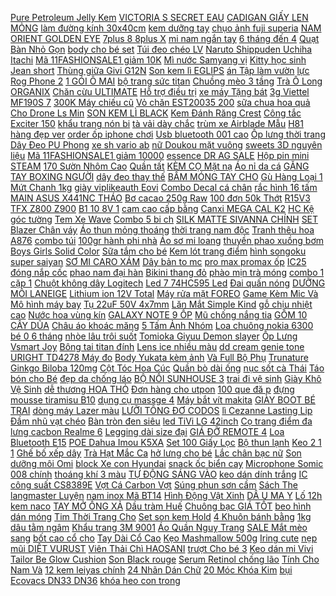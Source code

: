 [ Pure Petroleum Jelly Kem](https://cuahang4.github.io/p0/112/991/sap-duong-am-vaseline-pure-petroleum-jelly-kem-chong-ne-vaseline-duong-am-da-nang-50ml-mua-hang-online/) [ VICTORIA S SECRET EAU](https://cuahang5.github.io/p0/185/735/nuoc-hoa-victorias-secret-eau-so-sexy-mua-hang-online/) [ CADIGAN GIẤY LEN MỎNG](https://cuahang12.github.io/p0/116/955/ao-khoac-cadigan-giay-len-mong-quang-chau-sieu-hot-mua-hang-online/) [ làm đường kính 30x40cm](https://cuahang4.github.io/p0/136/745/bo-da-5d-tu-lam-duong-kinh-30x40cm-dung-de-ve-tranh-mua-hang-online/) [kem dưỡng tay](https://cuahang7.github.io/p0/33/256/kem-duong-tay-mua-hang-online/) [ chụo ảnh fuji superia](https://cuahang10.github.io/p0/20/397/phim-chuo-anh-fuji-superia-100-mua-hang-online/) [ NAM ORIENT GOLDEN EYE](https://cuahang4.github.io/p0/127/521/dong-ho-nam-orient-golden-eye-fag03001d0-chinh-hang-mua-hang-online/) [ 7plus 8 8plus X](https://cuahang5.github.io/p0/180/471/pin-iphone-pisen-dung-luong-cao-cho-iphone-66s6plus6splus77plus88plusxxsxsmax-mua-hang-online/) [ mi nam ngắn tay](https://cuahang10.github.io/p0/27/964/ao-so-mi-nam-ngan-tay-nhieu-mau-vai-cotton-mua-hang-online/) [ 6 tháng đến 4](https://cuahang7.github.io/p0/38/940/chon-mau-tat-co-ngan-chong-truot-cho-be-6-thang-den-4-tuoi-mua-hang-online/) [Quạt Bàn Nhỏ Gọn](https://cuahang7.github.io/p0/44/902/quat-ban-nho-gon-mua-hang-online/) [ body cho bé set](https://cuahang10.github.io/p0/16/568/quan-body-cho-be-set-10-cai-mua-hang-online/) [Túi đeo chéo LV](https://cuahang4.github.io/p0/107/781/tui-deo-cheo-lv-mua-hang-online/) [ Naruto Shippuden Uchiha Itachi](https://cuahang12.github.io/p0/117/552/mo-hinh-figure-naruto-shippuden-uchiha-itachi-mat-trang-mau-huyet-nguyet-akatsuki-36-cm-co-lon-kunder-si-le-mua-hang-online/) [ Mã 11FASHIONSALE1 giảm 10K](https://cuahang5.github.io/p0/159/93/ma-11fashionsale1-giam-10k-don-tu-50k-quan-the-thao-nam-jogger-3-soc-1-soc-mua-hang-online/) [ Mì nước Samyang vị](https://cuahang10.github.io/p0/3/734/mi-nuoc-samyang-vi-kimchi-goi-120gr-mua-hang-online/) [Kitty học sinh](https://cuahang4.github.io/p0/111/990/kitty-hoc-sinh-mua-hang-online/) [Jean short](https://cuahang4.github.io/p0/141/924/jean-short-mua-hang-online/) [ Thùng giữa Givi G12N](https://cuahang12.github.io/p0/125/552/thung-giua-givi-g12n-cho-xe-winner-exciter-dream-mua-hang-online/) [ Son kem lì EGLIPS](https://cuahang5.github.io/p0/195/359/son-kem-li-eglips-matte-fit-lip-lacquer-mua-hang-online/) [ án Tập làm vườn](https://cuahang10.github.io/p0/24/300/deal-1k-goi-50-hat-giong-xa-lach-xoan-tim-du-an-tap-lam-vuon-cung-ta-gia-trang-mua-hang-online/) [ lực Rog Phone 2](https://cuahang4.github.io/p0/116/568/kinh-cuong-luc-rog-phone-2-chinh-hang-gor-trong-suot-do-cung-9h-full-man-hinh-mua-hang-online/) [ 1 GÓI Ô MAI](https://cuahang7.github.io/p0/20/540/1-goi-o-mai-man-500g-mua-hang-online/) [ bộ trang sức titan](https://cuahang5.github.io/p0/165/95/set-bo-trang-suc-titan-ko-den-nhan-shop-chon-mau-mua-hang-online/) [Chuồng mèo 3 tầng](https://cuahang4.github.io/p0/113/376/chuong-meo-3-tang-mua-hang-online/) [ Trà Ô Long ORGANIX](https://cuahang4.github.io/p0/140/315/tra-o-long-organix-100g-mua-hang-online/) [Chăn cừu ULTIMATE](https://cuahang5.github.io/p0/153/640/chan-cuu-ultimate-mua-hang-online/) [ Hỗ trợ điều trị](https://cuahang4.github.io/p0/104/465/khop-an-viet-ho-tro-dieu-tri-viem-khop-thoai-hoa-khop-mua-hang-online/) [ xe máy Tặng bát](https://cuahang7.github.io/p0/34/691/gia-1-cap-coi-sen-dennso-gan-o-to-xe-maytang-batgiac-mua-hang-online/) [ 3g Viettel MF190S 7](https://cuahang7.github.io/p0/46/207/dcom-usb-3g-viettel-mf190s-72mb-mua-hang-online/) [ 300K Máy chiếu cũ](https://cuahang4.github.io/p0/118/987/ma-11elsale-hoan-7-don-300k-may-chieu-cu-hpec-h2700d-hang-chinh-hang-co-bao-hanh-3-thang-hinh-anh-chieu-sac-net-mua-hang-online/) [ Vỏ chăn EST20035 200](https://cuahang4.github.io/p0/142/309/vo-chan-est20035-200220-mua-hang-online/) [ sữa chua hoa quả](https://cuahang5.github.io/p0/184/773/ngu-coc-sua-chua-hoa-quangu-coc-dinh-duong-mix-hat-quangu-cocngu-coc-an-kieng-500gr-mua-hang-online/) [ Cho Drone Ls Min](https://cuahang12.github.io/p0/109/961/camera-4k-hd-cho-drone-ls-min-mini-480p-1080p-mua-hang-online/) [ SON KEM LÌ BLACK](https://cuahang7.github.io/p0/39/816/son-kem-li-black-rouge-mouse-blending-mua-hang-online/) [ Kem Đánh Răng Crest](https://cuahang7.github.io/p0/33/783/co-san-kem-danh-rang-crest-3d-white-116g-mua-hang-online/) [ Công tắc Exciter 150](https://cuahang7.github.io/p0/19/557/cong-tac-exciter-150-2019-mua-hang-online/) [khẩu trang nón bi](https://cuahang10.github.io/p0/23/553/khau-trang-non-bi-mua-hang-online/) [ tà vải dày chắc](https://cuahang12.github.io/p0/106/264/vay-chong-nang-2-ta-vai-day-chac-chan-mua-hang-online/) [ trùm xe Airblade Mẫu](https://cuahang4.github.io/p0/146/550/tem-trum-xe-airblade-mau-166-mua-hang-online/) [ H81 hàng đẹp ver](https://cuahang10.github.io/p0/10/560/main-giga-h81-hang-dep-ver-30-mua-hang-online/) [ order ốp iphone chơi](https://cuahang12.github.io/p0/112/733/order-op-iphone-choi-game-mua-hang-online/) [ Usb bluetooth 001 cao](https://cuahang4.github.io/p0/135/475/usb-bluetooth-001-cao-cap-mua-hang-online/) [ Ốp lưng thời trang](https://cuahang5.github.io/p0/173/855/op-lung-thoi-trang-in-hinh-cho-vivo-y53-mua-hang-online/) [ Dây Đeo PU Phong](https://cuahang5.github.io/p0/154/649/dong-ho-thach-anh-skmei-1419-chong-nuoc-phoi-day-deo-pu-phong-cach-the-thao-mua-hang-online/) [ xe sh vario ab](https://cuahang4.github.io/p0/113/361/noi-do-bao-boc-hon-zin-noi-truoc-sh-do-gan-dc-xe-sh-vario-ab-125-110-mua-hang-online/) [ nữ Doukou mặt vuông](https://cuahang4.github.io/p0/136/24/dong-ho-nu-doukou-mat-vuong-pre-order-mua-hang-online/) [ sweets 3D nguyên liệu](https://cuahang7.github.io/p0/31/954/charm-keo-sweets-3d-nguyen-lieu-trang-tri-slime-va-cot-toc-mua-hang-online/) [ Mã 11FASHIONSALE1 giảm 10000](https://cuahang5.github.io/p0/191/49/ma-11fashionsale1-giam-10000-don-50000-giay-the-thao-nu-ma-5555-rach-mua-hang-online/) [ essence DR AG SALE](https://cuahang7.github.io/p0/2/860/hang-co-san-tinh-chat-duong-da-dang-essence-drag-sale-92-mua-hang-online/) [Hộp pin mini STEAM](https://cuahang5.github.io/p0/182/432/hop-pin-mini-steam-mua-hang-online/) [ 170 Sườn Nhôm Cao](https://cuahang4.github.io/p0/142/761/bass-40-coil-65-tu-170-suon-nhom-cao-cap-suon-sat-coil-tu-nhu-nhom-gia-tot-hon-chat-luong-11-1-cai-mua-hang-online/) [Quần tất](https://cuahang4.github.io/p0/135/630/quan-tat-mua-hang-online/) [ KÈM CỌ Mặt nạ](https://cuahang10.github.io/p0/3/484/ma-skamsale8-giam-10-don-200k-tang-kem-co-mat-na-bun-matcha-laikou-mua-hang-online/) [ Áo nỉ da cá](https://cuahang7.github.io/p0/46/999/ao-ni-da-ca-nam-mua-hang-online/) [ GĂNG TAY BOXING NGƯỜI](https://cuahang12.github.io/p0/100/153/gang-tay-boxing-nguoi-lon-mua-hang-online/) [ dây đeo thay thế](https://cuahang10.github.io/p0/26/961/day-deo-silicon-mat-kim-loai-cs-miband-4-miband-3-chinh-hang-mijobs-day-deo-thay-the-mi-band-4-mi-band-3-mijobs-mua-hang-online/) [ BẤM MÓNG TAY CHO](https://cuahang7.github.io/p0/0/151/combo-5-bam-mong-tay-cho-be-mua-hang-online/) [ Gù Hàng Loại 1](https://cuahang7.github.io/p0/38/559/bao-tay-sh-mode-kem-gu-hang-loai-1-cao-cap-mua-hang-online/) [Mứt Chanh 1kg](https://cuahang7.github.io/p0/24/775/mut-chanh-1kg-mua-hang-online/) [giày viplikeauth Eovi](https://cuahang7.github.io/p0/9/840/giay-viplikeauth-eovi-mua-hang-online/) [ Combo Decal cá chân](https://cuahang5.github.io/p0/172/191/combo-decal-ca-chan-tuong-mua-hang-online/) [ rắc hình 16 tấm](https://cuahang7.github.io/p0/8/234/khuon-rac-hinh-16-tam-coffe-mua-hang-online/) [ MAIN ASUS X441NC THÁO](https://cuahang4.github.io/p0/139/115/main-asus-x441nc-thao-may-mua-hang-online/) [ Bơ cacao 250g Raw](https://cuahang5.github.io/p0/182/214/bo-cacao-250g-raw-cocoa-butter-250g-mua-hang-online/) [ 100 đơn 50k Thớt](https://cuahang4.github.io/p0/110/225/ma-11lssale-giam-100-don-50k-thot-nhua-hoa-van-mua-hang-online/) [ R15V3 TFX Z800 Z900](https://cuahang12.github.io/p0/102/431/pat-bien-so-gap-cnc-cho-moto-pkl-pkn-r15v3-tfx-z800-z900-z1000-vv-mua-hang-online/) [ B1 10 8V 1](https://cuahang4.github.io/p0/120/454/dewalt-pin-dcb125-b1-108v-13ah-mua-hang-online/) [ cam cao cấp bằng](https://cuahang12.github.io/p0/123/971/may-ep-cam-cao-cap-bang-tay-mua-hang-online/) [ Canxi MEGA CAL K2](https://cuahang4.github.io/p0/123/483/canxi-mega-cal-k2-my-mua-hang-online/) [HC Kệ góc tường](https://cuahang4.github.io/p0/131/260/hc-ke-goc-tuong-mua-hang-online/) [Tem Xe Wave](https://cuahang4.github.io/p0/119/900/tem-xe-wave-mua-hang-online/) [Combo 5 bi ch](https://cuahang7.github.io/p0/47/363/combo-5-bich-mua-hang-online/) [ SILK MATTE SIVANNA CHÍNH](https://cuahang4.github.io/p0/110/819/son-li-silk-matte-sivanna-chinh-hang-mua-hang-online/) [ SET Blazer Chân váy](https://cuahang4.github.io/p0/136/241/oder-set-blazer-chan-vay-sml-mua-hang-online/) [ Áo thun mỏng thoáng](https://cuahang5.github.io/p0/189/481/ao-thun-mong-thoang-khi-thoi-trang-mua-he-xinh-xan-danh-cho-thu-cung-mua-hang-online/) [ thời trang nam độc](https://cuahang12.github.io/p0/113/972/suc-he-thoi-trang-nam-doc-la-mua-hang-online/) [Tranh thêu hoa A876](https://cuahang4.github.io/p0/137/317/tranh-theu-hoa-a876-mua-hang-online/) [combo túi](https://cuahang7.github.io/p0/23/217/combo-tui-mua-hang-online/) [ 100gr hành phi nhà](https://cuahang5.github.io/p0/152/348/hu-100gr-hanh-phi-nha-lam-sieu-thom-ngon-dung-chung-banh-trang-mua-hang-online/) [Áo sơ mi loang](https://cuahang12.github.io/p0/111/694/ao-so-mi-loang-mua-hang-online/) [ thuyền phao xuồng bơm](https://cuahang12.github.io/p0/101/787/thuyen-hoi-thuyen-phao-xuong-bom-hoi-thuyen-cau-ca-intime-chua3-4-nguoi-lon-day-hon-rong-hon-cao-cap-chac-chan-thuyen-mua-hang-online/) [ Boys Girls Solid Color](https://cuahang7.github.io/p0/3/291/kidsupkid-boys-girls-solid-color-pajamas-mua-hang-online/) [Sữa tắm cho bé](https://cuahang12.github.io/p0/118/585/sua-tam-cho-be-mua-hang-online/) [Kem lót trang điểm](https://cuahang5.github.io/p0/193/787/kem-lot-trang-diem-mua-hang-online/) [ hình songoku super saiyan](https://cuahang10.github.io/p0/3/877/mo-hinh-songoku-super-saiyan-1-hang-sieu-dep-mua-hang-online/) [ SƠ MI CARO XÁM](https://cuahang7.github.io/p0/45/811/ao-so-mi-caro-xam-cho-be-mua-hang-online/) [Dây bản to mc](https://cuahang4.github.io/p0/147/728/day-ban-to-mc-mua-hang-online/) [ pro max promax ốp](https://cuahang4.github.io/p0/115/19/op-lung-chong-soc-iphone-6-6s-6plus-6splus-7-7plus-8plus-x-xs-xsmax-11-12-13-pro-max-promax-op-trong-suot-chong-va-dap-mua-hang-online/) [ IC25 đóng nắp cốc](https://cuahang4.github.io/p0/122/574/may-ep-mieng-ly-25-may-ep-coc-dap-coc-ic25-dong-nap-coc-dap-coc-nhua-ep-coc-tu-400-500ml-mua-hang-online/) [ phao nam đại hàn](https://cuahang12.github.io/p0/116/635/ao-khoac-phao-nam-dai-han-bigsize-cao-cap-thoi-trang-apha18-826-mua-hang-online/) [Bikini thang đỏ](https://cuahang5.github.io/p0/168/477/bikini-thang-do-mua-hang-online/) [ phào mịn trà móng](https://cuahang7.github.io/p0/33/337/phao-min-tra-mong-freeship-mua-hang-online/) [ combo 1 cặp 1](https://cuahang7.github.io/p0/1/228/combo-1-cap-1-ba-lo-mua-hang-online/) [ Chuột không dây Logitech](https://cuahang7.github.io/p0/44/402/chuot-khong-day-logitech-m280-mua-hang-online/) [ Led 7 74HC595 Led](https://cuahang12.github.io/p0/108/604/module-led-7-74hc595-led-anot-mua-hang-online/) [Đai quấn nóng](https://cuahang5.github.io/p0/183/325/dai-quan-nong-mua-hang-online/) [DƯỠNG MÔI LANEIGE](https://cuahang4.github.io/p0/140/544/duong-moi-laneige-mua-hang-online/) [ Lithium ion 12V Total](https://cuahang12.github.io/p0/124/543/sac-pin-lithium-ion-12v-total-tcli12071-mua-hang-online/) [ Máy rửa mặt FOREO](https://cuahang10.github.io/p0/18/463/may-rua-mat-foreo-luna-3-mua-hang-online/) [ Game Kèm Mic Và](https://cuahang7.github.io/p0/41/500/tai-nghe-chup-tai-co-day-dung-choi-game-kem-mic-va-led-cho-dien-thoai-di-dong-pc-ps4-mua-hang-online/) [Mô hình máy bay](https://cuahang4.github.io/p0/137/660/mo-hinh-may-bay-mua-hang-online/) [Tụ 22uF 50V 4x7mm](https://cuahang10.github.io/p0/15/483/tu-22uf-50v-4x7mm-mua-hang-online/) [ Lăn Mắt Simple Kind](https://cuahang10.github.io/p0/6/602/lan-mat-simple-kind-to-eyes-revitalising-15ml-mua-hang-online/) [ gỗ chịu nhiệt cao](https://cuahang10.github.io/p0/20/204/binh-nuoc-thuy-tinh-nap-go-chiu-nhiet-cao-cap-cutamhomedecor-mua-hang-online/) [Nước hoa vùng kín](https://cuahang4.github.io/p0/127/342/nuoc-hoa-vung-kin-mua-hang-online/) [ GALAXY NOTE 9 ỐP](https://cuahang7.github.io/p0/18/49/samsung-galaxy-note-9-op-lung-chong-soc-tuyet-doi-hieu-xundd-mua-hang-online/) [ Mũ chống nắng tia](https://cuahang4.github.io/p0/107/769/mu-chong-nang-tia-uv-perro-han-quoc-mau-moi-2020-vien-caro-mua-hang-online/) [ GỒM 10 CÂY DŨA](https://cuahang4.github.io/p0/103/377/dua-hop-kim-bo-gom-10-cay-dua-du-size-chinh-hang-diamond-mua-hang-online/) [ Châu áo khoác măng](https://cuahang12.github.io/p0/109/205/ao-mangto-nu-dang-ngan-quang-chau-ao-khoac-mang-to-1-lop-day-dan-mua-hang-online/) [ 5 Tấm Ảnh Nhóm](https://cuahang5.github.io/p0/157/38/5-tam-anh-nhom-nhac-mamao-mua-hang-online/) [ Loa chuông nokia 6300](https://cuahang10.github.io/p0/6/367/loa-chuong-nokia-6300-may-tau-mua-hang-online/) [ bé 0 6 tháng](https://cuahang12.github.io/p0/115/602/mu-cotton-cho-be-0-6-thang-tuoi-mua-hang-online/) [ nhòe lâu trôi suốt](https://cuahang5.github.io/p0/152/598/but-ke-mat-zeesea-chong-tham-nuoc-khong-bi-nhoe-lau-troi-suot-24-gio-028g-mua-hang-online/) [ Tomioka Giyuu Demon slayer](https://cuahang4.github.io/p0/128/93/mo-hinh-giay-anime-tomioka-giyuu-demon-slayerkimetsu-no-yaiba-mua-hang-online/) [ Ốp Lưng Vsmart Joy](https://cuahang10.github.io/p0/29/822/op-lung-vsmart-joy-1hinh-b-mua-hang-online/) [ Bông tai titan đính](https://cuahang12.github.io/p0/109/735/bong-tai-titan-dinh-da-mua-hang-online/) [Lens ice nhiều màu](https://cuahang4.github.io/p0/110/400/lens-ice-nhieu-mau-mua-hang-online/) [ dd cream genie tone](https://cuahang12.github.io/p0/114/82/dd-cream-genie-tone-up-mau-moi-mua-hang-online/) [ URIGHT TD4278 Máy đo](https://cuahang5.github.io/p0/163/585/may-do-duong-huyet-uright-td4278-may-do-tieu-duong-tang-kem-25-kim-thu-va-25-kim-chich-mua-hang-online/) [ Body Yukata kèm ảnh](https://cuahang4.github.io/p0/109/655/body-yukata-kem-anh-that-mua-hang-online/) [ Và Full Bộ Phụ](https://cuahang12.github.io/p0/130/44/bo-keo-cat-toc-nam-chuyen-nghiep-nhat-ban-jason-01-tang-bao-da-2-cay-luoc-va-full-bo-phu-kien-dieu-chinh-bao-quan-mua-hang-online/) [ Trunature Ginkgo Biloba 120mg](https://cuahang5.github.io/p0/173/209/vien-uong-bo-nao-trunature-ginkgo-biloba-120mg-300vien-mua-hang-online/) [ Cột Tóc Hoa Cúc](https://cuahang4.github.io/p0/132/351/cot-toc-hoa-cuc-dep-mua-hang-online/) [ Quần bò dài ống](https://cuahang5.github.io/p0/169/780/quan-bo-dai-ong-suong-mua-hang-online/) [ nục sốt cà Thái](https://cuahang5.github.io/p0/180/829/ca-nuc-sot-ca-thai-lan-mua-hang-online/) [ Táo bón cho Bé](https://cuahang4.github.io/p0/114/199/combo-tiet-kiem-2-hop-preg-mom-bao-tu-loi-khuan-tri-tao-bon-cho-be-va-me-mua-hang-online/) [ đẹp da chống láo](https://cuahang7.github.io/p0/5/329/vitamin-e-do-nga-400mg-freeship-date-2023-nhua-va-thuy-tinh-dep-da-chong-lao-hoa-tot-cho-mat-mua-hang-online/) [ BỘ NỒI SUNHOUSE 3](https://cuahang7.github.io/p0/23/196/bo-noi-sunhouse-3-day-mua-hang-online/) [ trai đi vệ sinh](https://cuahang12.github.io/p0/122/926/haobaby-shop-bo-cho-be-trai-di-ve-sinh-holla-bo-ve-sinh-dung-treo-tuong-cho-be-trai-hinh-ten-lua-mua-hang-online/) [ Giày Khô Vệ Sinh](https://cuahang4.github.io/p0/149/249/binh-xit-ve-sinh-giay-sneaker-eykosy-freeship-giat-giay-kho-ve-sinh-giay-cap-toc-re-vo-dich-mua-hang-online/) [ dễ thương HOA THỎ](https://cuahang4.github.io/p0/131/219/tui-trong-deo-cheo-mini-de-thuong-hoa-tho-phong-cach-han-quoc-cho-be-gai-tx20-mua-hang-online/) [Đơn hàng cho utpon](https://cuahang7.github.io/p0/45/118/don-hang-cho-utpon-mua-hang-online/) [ 100 que đă p](https://cuahang4.github.io/p0/143/841/combo-100-que-dap-mask-60k-mua-hang-online/) [ đựng mousse tiramisu B10](https://cuahang7.github.io/p0/4/173/hop-mica-vuong-dung-mousse-tiramisu-b10-10-cai-mua-hang-online/) [ dụng cụ massge 4](https://cuahang5.github.io/p0/174/66/dung-cu-massge-4-banh-mua-hang-online/) [ Máy bắt vít makita](https://cuahang5.github.io/p0/167/394/may-bat-vit-makita-xdt14-nghe-moc-mua-hang-online/) [ GIÀY BOOT BÉ TRAI](https://cuahang4.github.io/p0/111/47/giay-boot-be-trai-be-gai-mua-hang-online/) [ dòng máy Lazer màu](https://cuahang4.github.io/p0/130/380/muc-in-brother-laser-mau-vang-dung-cho-cac-dong-may-lazer-mau-cua-brother-mua-hang-online/) [ LƯỠI TÔNG ĐƠ CODOS](https://cuahang12.github.io/p0/140/875/luoi-tong-do-codos-hb6-mua-hang-online/) [ lì Cezanne Lasting Lip](https://cuahang12.github.io/p0/119/310/son-li-cezanne-lasting-lip-color-n-mua-hang-online/) [ Đầm nhũ vạt chéo](https://cuahang5.github.io/p0/187/801/dam-nhu-vat-cheo-body-mua-hang-online/) [ Bàn tròn đen siêu](https://cuahang7.github.io/p0/0/199/ban-tron-den-sieu-dep-mua-hang-online/) [ led TiVi LG 42inch](https://cuahang7.github.io/p0/26/613/thanh-led-tivi-lg-42inch-8-bong-2-thang-ab-mua-hang-online/) [ Cọ trang điểm đa](https://cuahang4.github.io/p0/138/70/co-trang-diem-da-nang-mua-hang-online/) [ lưng cacbon Realme 6](https://cuahang12.github.io/p0/112/534/mieng-dan-lung-cacbon-realme-6-pro-mua-hang-online/) [Legging dài size đại](https://cuahang7.github.io/p0/24/727/legging-dai-size-dai-mua-hang-online/) [ GIÁ ĐỠ REMOTE 4](https://cuahang7.github.io/p0/24/882/gia-do-remote-4-ngan-mua-hang-online/) [Loa Bluetooth E15](https://cuahang5.github.io/p0/189/854/loa-bluetooth-e15-mua-hang-online/) [ POE Dahua Imou K5XA](https://cuahang7.github.io/p0/8/344/camera-poe-dahua-imou-k5xa-20mp-full-hd-1080-h265-mua-hang-online/) [ Set 100 Giấy Lọc](https://cuahang5.github.io/p0/159/156/set-100-giay-loc-ca-phe-tien-dung-mua-hang-online/) [Bộ thun lạnh](https://cuahang12.github.io/p0/128/856/bo-thun-lanh-mua-hang-online/) [ Keo 2 1 1](https://cuahang4.github.io/p0/105/672/sung-ban-keo-2-1-1-1-50ml-mua-hang-online/) [ Ghế bố xếp dây](https://cuahang4.github.io/p0/143/31/ghe-bo-xep-day-dai-loan-loai-tot-ong-vuong-mua-hang-online/) [ Trà Hạt Mắc Ca](https://cuahang7.github.io/p0/47/996/kundal-dau-goi-dau-chiet-xuat-tram-tra-hat-mac-ca-lam-sach-sau-500ml-mua-hang-online/) [ hở lưng cho bé](https://cuahang4.github.io/p0/137/470/vay-bi-do-ho-lung-cho-be-gai-mua-hang-online/) [Lắc chân bạc nữ](https://cuahang12.github.io/p0/135/324/lac-chan-bac-nu-mua-hang-online/) [ Son dưỡng môi Omi](https://cuahang4.github.io/p0/149/778/son-duong-moi-omi-menturm-mua-hang-online/) [ block Xe con Hyundai](https://cuahang7.github.io/p0/27/911/van-dit-block-xe-con-hyundai-kia-mua-hang-online/) [ snack ốc biển cay](https://cuahang12.github.io/p0/100/183/bim-bim-snack-oc-bien-cay-500g-mua-hang-online/) [ Microphone Somic 008 chính](https://cuahang10.github.io/p0/29/470/microphone-somic-008-chinh-hang-mua-hang-online/) [ thoáng khí 3 màu](https://cuahang5.github.io/p0/174/641/vo-co-cao-vua-chat-lieu-cotton-sieu-mong-thoang-khi-3-mau-dentrangxam-tuy-chon-tien-dung-mua-hang-online/) [ TỰ ĐỘNG SÁNG VÀO](https://cuahang7.github.io/p0/8/936/den-ngu-qua-trung-ga-no-tu-dong-sang-vao-dem-mua-hang-online/) [ keo dán dính trắng](https://cuahang5.github.io/p0/165/672/bang-keo-dan-dinh-trang-va-hai-2-mat-da-nang-trong-suot-3m-day-08mm-11-mm-sieu-dinh-supercheap-mua-hang-online/) [ IC công suất CS8389E](https://cuahang12.github.io/p0/103/154/ic-cong-suat-cs8389e-cs8389-moi-2pcs-mua-hang-online/) [ Vợt Cá Carbon Vợt](https://cuahang5.github.io/p0/193/695/vot-ca-carbon-vot-ca-carbon-mua-hang-online/) [ Súng phun sơn cầm](https://cuahang10.github.io/p0/19/368/sung-phun-son-cam-tay-mini-mua-hang-online/) [ Sách The langmaster Luyện](https://cuahang7.github.io/p0/46/549/sach-the-langmaster-luyen-viet-tieng-anh-2-english-writing-family-and-friends-2-mua-hang-online/) [ nam inox Mã BT14](https://cuahang5.github.io/p0/175/284/bong-tai-nam-inox-ma-bt14-1cap-mua-hang-online/) [ Hình Động Vật Xinh](https://cuahang7.github.io/p0/34/650/moc-khoa-hinh-dong-vat-xinh-xan-de-thuong-mua-hang-online/) [ DÂ U MA Y](https://cuahang4.github.io/p0/117/984/dau-may-xe-so-10w40-1l-mua-hang-online/) [ Lố 12h kem naco](https://cuahang4.github.io/p0/130/516/lo-12h-kem-naco-3-mat-mua-hang-online/) [ TAY MỞ ỐNG XẢ](https://cuahang12.github.io/p0/114/151/freeship-tay-mo-ong-xa-piazzo-mua-hang-online/) [Dầu tràm Huế](https://cuahang4.github.io/p0/116/851/dau-tram-hue-mua-hang-online/) [Chuông bạc GIÁ TỐT](https://cuahang4.github.io/p0/118/549/chuong-bac-gia-tot-mua-hang-online/) [ beo hình dán móng](https://cuahang7.github.io/p0/24/926/sticker-3d-da-beo-hinh-dan-mong-366-mua-hang-online/) [ Tim Thời Trang Cho](https://cuahang5.github.io/p0/199/724/ghim-cai-ao-hinh-ong-nghe-nhip-tim-thoi-trang-cho-nam-nu-mua-hang-online/) [ Set son kem Hold](https://cuahang7.github.io/p0/22/595/set-son-kem-hold-live-mua-hang-online/) [ 4 Khuôn bánh bằng](https://cuahang12.github.io/p0/115/368/4-khuon-banh-bang-tron-mua-hang-online/) [ 1kg dâu tằm ngâm](https://cuahang7.github.io/p0/48/73/1kg-dau-tam-ngam-duong-phen-tay-nguyen-mua-hang-online/) [ Khẩu trang 3M 9001](https://cuahang5.github.io/p0/168/9/khau-trang-3m-9001-9002-9001v-9541v-8247-9041-9042-9913-8210-8822-n95-mua-hang-online/) [Áo Quần Nguỵ Trang](https://cuahang12.github.io/p0/113/37/ao-quan-nguy-trang-mua-hang-online/) [ SALE Mắt mèo sang](https://cuahang7.github.io/p0/4/588/sale-mat-meo-sang-chanh-mua-hang-online/) [ bốt cao cổ cho](https://cuahang10.github.io/p0/16/52/giay-the-thao-tre-em-giay-bot-cao-co-cho-be-trai-be-gai-sieu-nhe-kike-co-quai-dan-hang-quang-chau-sieu-cap-jk68-mua-hang-online/) [ Tay Dài Cổ Cao](https://cuahang5.github.io/p0/192/499/ao-thun-tay-dai-co-cao-mau-tron-thoi-trang-mua-thu-han-quoc-cho-be-gai-mua-hang-online/) [Kẹo Mashmallow 500g](https://cuahang4.github.io/p0/142/845/keo-mashmallow-500g-mua-hang-online/) [Iring cute](https://cuahang7.github.io/p0/5/246/iring-cute-mua-hang-online/) [ nẹp mũi DIỆT VURUST](https://cuahang4.github.io/p0/139/667/khau-trang-n95-co-nep-mui-diet-vurust-mau-trang-mua-hang-online/) [ Viên Thải Chì HAOSANI](https://cuahang5.github.io/p0/199/948/vien-thai-chi-vien-thai-chi-haosani-hop-100-vien-nen-mua-hang-online/) [ trượt Cho bé 3](https://cuahang5.github.io/p0/189/841/xe-truot-cho-be-3-banh-mua-hang-online/) [Keo dán mi Vivi](https://cuahang4.github.io/p0/141/763/keo-dan-mi-vivi-mua-hang-online/) [ Tailor Be Glow Cushion](https://cuahang12.github.io/p0/138/35/new-2020-set-phan-nuoc-espoir-pro-tailor-be-glow-cushion-spf42-pa-mua-hang-online/) [Son Black rouge](https://cuahang7.github.io/p0/47/944/son-black-rouge-mua-hang-online/) [ Serum Retinol chống lão](https://cuahang4.github.io/p0/142/341/serum-retinol-chong-lao-hoa-mua-hang-online/) [ Tính Cho Nam Và](https://cuahang12.github.io/p0/108/729/ao-thun-ngan-tay-theu-chu-ny-phong-cach-ca-tinh-cho-nam-va-nu-mua-hang-online/) [ 12 kem leiyas chính](https://cuahang4.github.io/p0/141/120/combo-12-kem-leiyas-chinh-hang-mua-hang-online/) [ 24 Nhãn Dán Chữ](https://cuahang12.github.io/p0/103/36/set-24-nhan-dan-chu-thank-you-mua-hang-online/) [ 20 Móc Khóa Kim](https://cuahang12.github.io/p0/140/682/20-moc-khoa-kim-loai-35mm-mua-hang-online/) [ bụi Ecovacs DN33 DN36](https://cuahang5.github.io/p0/170/680/pin-robot-hut-bui-ecovacs-dn33-dn36-dn39-mua-hang-online/) [ khóa heo con trong](https://cuahang5.github.io/p0/196/333/ma-11lssale-giam-100-don-50k-moc-khoa-heo-con-trong-binh-sua-xinh-xan-de-thuong-mua-hang-online/) 